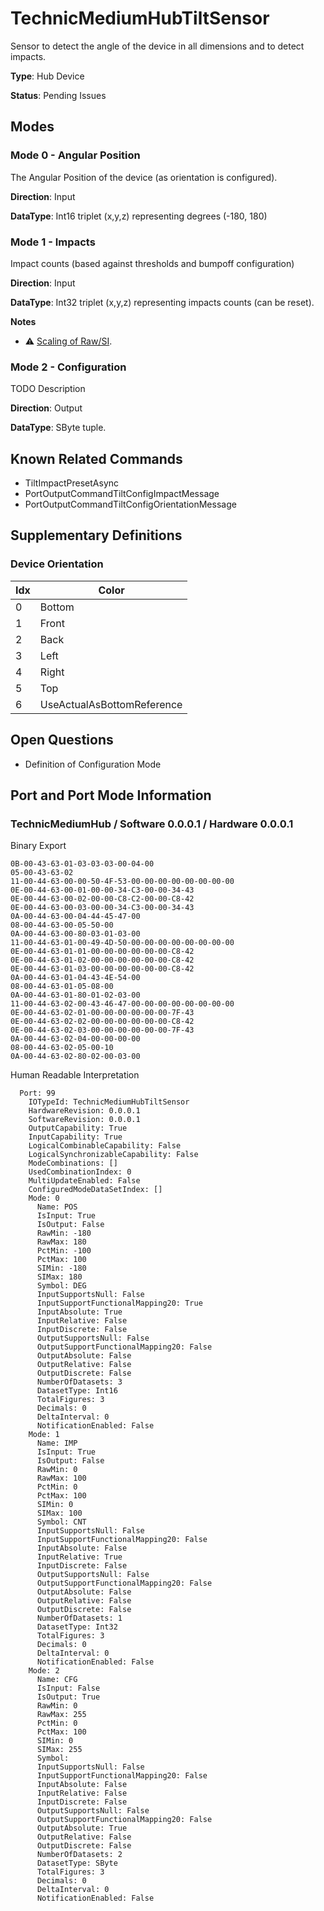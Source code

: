 # TechnicMediumHubTiltSensor

Sensor to detect the angle of the device in all dimensions and to detect impacts.

**Type**: Hub Device

**Status**: Pending Issues

## Modes

### Mode 0 - Angular Position

The Angular Position of the device (as orientation is configured).

**Direction**: Input

**DataType**: Int16 triplet (x,y,z) representing degrees (-180, 180)

### Mode 1 - Impacts

Impact counts (based against thresholds and bumpoff configuration)

**Direction**: Input

**DataType**: Int32 triplet (x,y,z) representing impacts counts (can be reset).

**Notes**
- ⚠ [Scaling of Raw/SI](../lwp/note-value-scaling.md).

### Mode 2 - Configuration

TODO Description

**Direction**: Output

**DataType**: SByte tuple.

## Known Related Commands

- TiltImpactPresetAsync
- PortOutputCommandTiltConfigImpactMessage
- PortOutputCommandTiltConfigOrientationMessage

## Supplementary Definitions

### Device Orientation

| Idx | Color |
| --- | --- |
| 0 | Bottom |
| 1 | Front |
| 2 | Back |
| 3 | Left |
| 4 | Right |
| 5 | Top |
| 6 | UseActualAsBottomReference |

## Open Questions

- Definition of Configuration Mode


## Port and Port Mode Information

### TechnicMediumHub / Software 0.0.0.1 / Hardware 0.0.0.1

Binary Export

````
0B-00-43-63-01-03-03-03-00-04-00
05-00-43-63-02
11-00-44-63-00-00-50-4F-53-00-00-00-00-00-00-00-00
0E-00-44-63-00-01-00-00-34-C3-00-00-34-43
0E-00-44-63-00-02-00-00-C8-C2-00-00-C8-42
0E-00-44-63-00-03-00-00-34-C3-00-00-34-43
0A-00-44-63-00-04-44-45-47-00
08-00-44-63-00-05-50-00
0A-00-44-63-00-80-03-01-03-00
11-00-44-63-01-00-49-4D-50-00-00-00-00-00-00-00-00
0E-00-44-63-01-01-00-00-00-00-00-00-C8-42
0E-00-44-63-01-02-00-00-00-00-00-00-C8-42
0E-00-44-63-01-03-00-00-00-00-00-00-C8-42
0A-00-44-63-01-04-43-4E-54-00
08-00-44-63-01-05-08-00
0A-00-44-63-01-80-01-02-03-00
11-00-44-63-02-00-43-46-47-00-00-00-00-00-00-00-00
0E-00-44-63-02-01-00-00-00-00-00-00-7F-43
0E-00-44-63-02-02-00-00-00-00-00-00-C8-42
0E-00-44-63-02-03-00-00-00-00-00-00-7F-43
0A-00-44-63-02-04-00-00-00-00
08-00-44-63-02-05-00-10
0A-00-44-63-02-80-02-00-03-00
````

Human Readable Interpretation

````
  Port: 99
    IOTypeId: TechnicMediumHubTiltSensor
    HardwareRevision: 0.0.0.1
    SoftwareRevision: 0.0.0.1
    OutputCapability: True
    InputCapability: True
    LogicalCombinableCapability: False
    LogicalSynchronizableCapability: False
    ModeCombinations: []
    UsedCombinationIndex: 0
    MultiUpdateEnabled: False
    ConfiguredModeDataSetIndex: []
    Mode: 0
      Name: POS
      IsInput: True
      IsOutput: False
      RawMin: -180
      RawMax: 180
      PctMin: -100
      PctMax: 100
      SIMin: -180
      SIMax: 180
      Symbol: DEG
      InputSupportsNull: False
      InputSupportFunctionalMapping20: True
      InputAbsolute: True
      InputRelative: False
      InputDiscrete: False
      OutputSupportsNull: False
      OutputSupportFunctionalMapping20: False
      OutputAbsolute: False
      OutputRelative: False
      OutputDiscrete: False
      NumberOfDatasets: 3
      DatasetType: Int16
      TotalFigures: 3
      Decimals: 0
      DeltaInterval: 0
      NotificationEnabled: False
    Mode: 1
      Name: IMP
      IsInput: True
      IsOutput: False
      RawMin: 0
      RawMax: 100
      PctMin: 0
      PctMax: 100
      SIMin: 0
      SIMax: 100
      Symbol: CNT
      InputSupportsNull: False
      InputSupportFunctionalMapping20: False
      InputAbsolute: False
      InputRelative: True
      InputDiscrete: False
      OutputSupportsNull: False
      OutputSupportFunctionalMapping20: False
      OutputAbsolute: False
      OutputRelative: False
      OutputDiscrete: False
      NumberOfDatasets: 1
      DatasetType: Int32
      TotalFigures: 3
      Decimals: 0
      DeltaInterval: 0
      NotificationEnabled: False
    Mode: 2
      Name: CFG
      IsInput: False
      IsOutput: True
      RawMin: 0
      RawMax: 255
      PctMin: 0
      PctMax: 100
      SIMin: 0
      SIMax: 255
      Symbol:
      InputSupportsNull: False
      InputSupportFunctionalMapping20: False
      InputAbsolute: False
      InputRelative: False
      InputDiscrete: False
      OutputSupportsNull: False
      OutputSupportFunctionalMapping20: False
      OutputAbsolute: True
      OutputRelative: False
      OutputDiscrete: False
      NumberOfDatasets: 2
      DatasetType: SByte
      TotalFigures: 3
      Decimals: 0
      DeltaInterval: 0
      NotificationEnabled: False
````